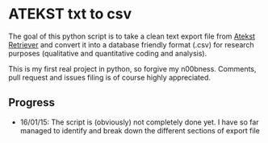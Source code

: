# ATEKST txt to csv

The goal of this python script is to take a clean text export file from [Atekst Retriever](http://web.retriever-info.com/services/archive.html) and convert it into a database friendly format (.csv) for research purposes (qualitative and quantitative coding and analysis).

This is my first real project in python, so forgive my n00bness. Comments, pull request and issues filing is of course highly appreciated.

## Progress

-	16/01/15: The script is (obviously) not completely done yet. I have so far managed to identify and break down the different sections of export file